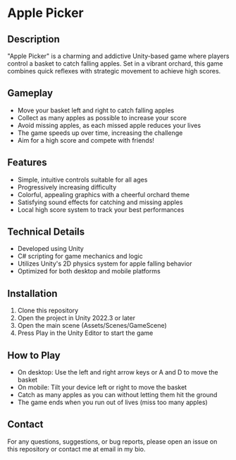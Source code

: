 # Apple Picker

## Description
"Apple Picker" is a charming and addictive Unity-based game where players control a basket to catch falling apples. Set in a vibrant orchard, this game combines quick reflexes with strategic movement to achieve high scores.

## Gameplay
- Move your basket left and right to catch falling apples
- Collect as many apples as possible to increase your score
- Avoid missing apples, as each missed apple reduces your lives
- The game speeds up over time, increasing the challenge
- Aim for a high score and compete with friends!

## Features
- Simple, intuitive controls suitable for all ages
- Progressively increasing difficulty
- Colorful, appealing graphics with a cheerful orchard theme
- Satisfying sound effects for catching and missing apples
- Local high score system to track your best performances

## Technical Details
- Developed using Unity
- C# scripting for game mechanics and logic
- Utilizes Unity's 2D physics system for apple falling behavior
- Optimized for both desktop and mobile platforms

## Installation
1. Clone this repository
2. Open the project in Unity 2022.3 or later
3. Open the main scene (Assets/Scenes/GameScene)
4. Press Play in the Unity Editor to start the game

## How to Play
- On desktop: Use the left and right arrow keys or A and D to move the basket
- On mobile: Tilt your device left or right to move the basket
- Catch as many apples as you can without letting them hit the ground
- The game ends when you run out of lives (miss too many apples)

## Contact
For any questions, suggestions, or bug reports, please open an issue on this repository or contact me at email in my bio.
